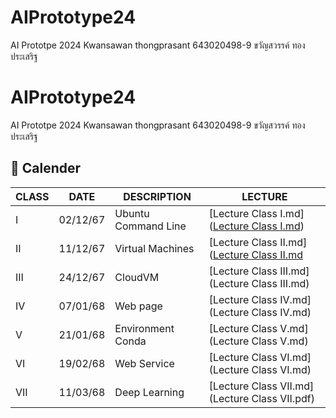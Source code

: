 # AIPrototype24
AI Prototpe 2024 Kwansawan thongprasant
643020498-9 ขวัญสวรรค์ ทองประเสริฐ 
# AIPrototype24
AI Prototpe 2024 Kwansawan thongprasant
643020498-9 ขวัญสวรรค์ ทองประเสริฐ 
## 📅 **Calender**

| CLASS | DATE     | DESCRIPTION          | LECTURE |
|-------|----------|----------------------|---------|
| I     | 02/12/67 | Ubuntu Command Line | [Lecture Class I.md]([Lecture Class I.md](https://github.com/kwansawanth/AIPrototype24/blob/main/Lecture%20Class%20I.md)) |
| II    | 11/12/67 | Virtual Machines    | [Lecture Class II.md]([Lecture Class II.md](https://github.com/kwansawanth/AIPrototype24/blob/main/Lecture%20Class%20II.md) |
| III   | 24/12/67 | CloudVM             | [Lecture Class III.md](Lecture Class III.md) |
| IV    | 07/01/68 | Web page            | [Lecture Class IV.md](Lecture Class IV.md) |
| V     | 21/01/68 | Environment Conda   | [Lecture Class V.md](Lecture Class V.md) |
| VI    | 19/02/68 | Web Service         | [Lecture Class VI.md](Lecture Class VI.md) |
| VII   | 11/03/68 | Deep Learning       | [Lecture Class VII.md](Lecture Class VII.pdf) |

